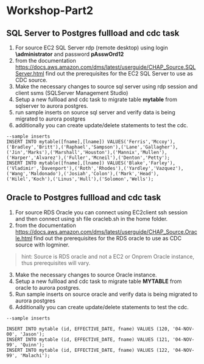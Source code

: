 # Workshop-Part2

## SQL Server to Postgres **fullload and cdc** task
1. For source EC2 SQL Server rdp (remote desktop) using login **\administrator** and password **pAsswOrd12**
2. from the documentation https://docs.aws.amazon.com/dms/latest/userguide/CHAP_Source.SQLServer.html find out the prerequisites for the EC2 SQL Server to use as CDC source.
3. Make the necessary changes to source sql server using rdp session and client ssms (SQLServer Management Studio)
4. Setup a new fullload and cdc task to migrate table **mytable** from sqlserver to aurora postgres.
5. run sample inserts on source sql server and verify data is being migrated to aurora postgres
6. additionally you can create update/delete statements to test the cdc.

```
--sample inserts
INSERT INTO mytable([fname],[lname]) VALUES('Ferris','Mccoy'),('Bradley','Britt'),('Raphael','Sampson'),('Lane','Gallagher'),('Jin','Marks'),('Marshall','Houston'),('Mannix','Mullen'),('Harper','Alvarez'),('Fuller','Mcneil'),('Denton','Petty');
INSERT INTO mytable([fname],[lname]) VALUES('Blake','Farley'),('Vladimir','Davenport'),('Roth','Rhodes'),('Yardley','Vazquez'),('Wang','Maldonado'),('Josiah','Colon'),('Mark','Head'),('Hilel','Koch'),('Linus','Hull'),('Solomon','Wells');
```

## Oracle to Postgres **fullload and cdc** task
1. For source RDS Oracle you can connect using EC2client ssh session and then connect using sh file oracleb.sh in the home folder.
2. from the documentation https://docs.aws.amazon.com/dms/latest/userguide/CHAP_Source.Oracle.html find out the prerequisites for the RDS oracle to use as CDC source with logminer.
>hint: Source is RDS oracle and not a EC2 or Onprem Oracle instance, thus prerequisites will vary.
3. Make the necessary changes to source Oracle instance.
4. Setup a new fullload and cdc task to migrate table **MYTABLE** from oracle to aurora postgres.
5. Run sample inserts on source oracle and verify data is being migrated to aurora postgres
6. Additionally you can create update/delete statements to test the cdc.

```
--sample inserts

INSERT INTO mytable (id, EFFECTIVE_DATE, fname) VALUES (120, '04-NOV-00', 'Jason');
INSERT INTO mytable (id, EFFECTIVE_DATE, fname) VALUES (121, '04-NOV-99', 'Quinn');
INSERT INTO mytable (id, EFFECTIVE_DATE, fname) VALUES (122, '04-NOV-99', 'Malachi');
```
